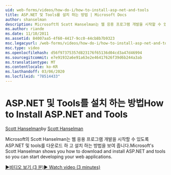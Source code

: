 ```yaml
---
uid: web-forms/videos/how-do-i/how-to-install-asp-net-and-tools
title: ASP.NET 및 Tools를 설치 하는 방법 | Microsoft Docs
author: shanselman
description: Microsoft의 Scott Hanselman는 웹 응용 프로그램 개발을 시작할 수 있도록 ASP.NET 및 tools를 다운로드 하 고 설치 하는 방법을 보여 줍니다.
ms.author: riande
ms.date: 11/10/2011
ms.assetid: 84007aa5-4f60-4417-9cc0-44cb8b7b9323
msc.legacyurl: /web-forms/videos/how-do-i/how-to-install-asp-net-and-tools
msc.type: video
ms.openlocfilehash: d56f97375357d823176f65136d04cd3a47d46994
ms.sourcegitcommit: e7e91932a6e91a63e2e46417626f39d6b244a3ab
ms.translationtype: MT
ms.contentlocale: ko-KR
ms.lasthandoff: 03/06/2020
ms.locfileid: "78514433"
---
```

# <a name="how-to-install-aspnet-and-tools"></a><span data-ttu-id="e5eb7-103">ASP.NET 및 Tools를 설치 하는 방법</span><span class="sxs-lookup"><span data-stu-id="e5eb7-103">How to Install ASP.NET and Tools</span></span>

<span data-ttu-id="e5eb7-104">[Scott Hanselman](https://github.com/shanselman)</span><span class="sxs-lookup"><span data-stu-id="e5eb7-104">by [Scott Hanselman](https://github.com/shanselman)</span></span>

<span data-ttu-id="e5eb7-105">Microsoft의 Scott Hanselman는 웹 응용 프로그램 개발을 시작할 수 있도록 ASP.NET 및 tools를 다운로드 하 고 설치 하는 방법을 보여 줍니다.</span><span class="sxs-lookup"><span data-stu-id="e5eb7-105">Microsoft's Scott Hanselman shows you how to download and install ASP.NET and tools so you can start developing your web applications.</span></span>

[<span data-ttu-id="e5eb7-106">&#9654;비디오 보기 (3 분)</span><span class="sxs-lookup"><span data-stu-id="e5eb7-106">&#9654; Watch video (3 minutes)</span></span>](https://channel9.msdn.com/Blogs/ASP-NET-Site-Videos/how-to-install-asp-net-and-tools)
